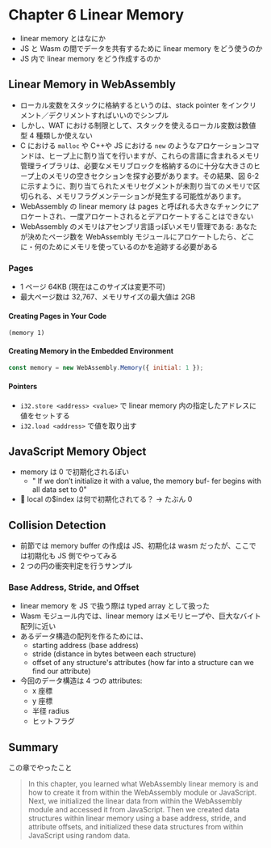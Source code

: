# Chapter 6 Linear Memory

- linear memory とはなにか
- JS と Wasm の間でデータを共有するために linear memory をどう使うのか
- JS 内で linear memory をどう作成するのか

## Linear Memory in WebAssembly

- ローカル変数をスタックに格納するというのは、stack pointer をインクリメント／デクリメントすればいいのでシンプル
- しかし、WAT における制限として、スタックを使えるローカル変数は数値型 4 種類しか使えない
- C における `malloc` や C++や JS における `new` のようなアロケーションコマンドは、ヒープ上に割り当てを行いますが、これらの言語に含まれるメモリ管理ライブラリは、必要なメモリブロックを格納するのに十分な大きさのヒープ上のメモリの空きセクションを探す必要があります。その結果、図 6-2 に示すように、割り当てられたメモリセグメントが未割り当てのメモリで区切られる、メモリフラグメンテーションが発生する可能性があります。
- WebAssembly の linear memory は pages と呼ばれる大きなチャンクにアロケートされ、一度アロケートされるとデアロケートすることはできない
- WebAssembly のメモリはアセンブリ言語っぽいメモリ管理である: あなたが決めたページ数を WebAssembly モジュールにアロケートしたら、どこに・何のためにメモリを使っているのかを追跡する必要がある

### Pages

- 1 ページ 64KB (現在はこのサイズは変更不可)
- 最大ページ数は 32,767、メモリサイズの最大値は 2GB

#### Creating Pages in Your Code

```wat
(memory 1)
```

#### Creating Memory in the Embedded Environment

```js
const memory = new WebAssembly.Memory({ initial: 1 });
```

#### Pointers

- `i32.store <address> <value>` で linear memory 内の指定したアドレスに値をセットする
- `i32.load <address>` で値を取り出す

## JavaScript Memory Object

- memory は 0 で初期化されるぽい
  - " If we don’t initialize it with a value, the memory buf- fer begins with all data set to 0"
- 🤔 local の$index は何で初期化されてる？ -> たぶん 0

## Collision Detection

- 前節では memory buffer の作成は JS、初期化は wasm だったが、ここでは初期化も JS 側でやってみる
- 2 つの円の衝突判定を行うサンプル

### Base Address, Stride, and Offset

- linear memory を JS で扱う際は typed array として扱った
- Wasm モジュール内では、linear memory はメモリヒープや、巨大なバイト配列に近い
- あるデータ構造の配列を作るためには、
  - starting address (base address)
  - stride (distance in bytes between each structure)
  - offset of any structure's attributes (how far into a structure can we find our attribute)
- 今回のデータ構造は 4 つの attributes:
  - x 座標
  - y 座標
  - 半径 radius
  - ヒットフラグ

## Summary

この章でやったこと

> In this chapter, you learned what WebAssembly linear memory is and how to create it from within the WebAssembly module or JavaScript. Next,
> we initialized the linear data from within the WebAssembly module and accessed it from JavaScript. Then we created data structures within linear memory using a base address, stride, and attribute offsets, and initialized these data structures from within JavaScript using random data.
